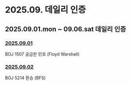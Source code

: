 # 2025.09. 데일리 인증

## 2025.09.01.mon ~ 09.06.sat 데일리 인증

### [2025.09.01](https://github.com/jwelyl/daily_certification/blob/main/2025/09/01/25_09_01_daily_certification.md)
BOJ 1507 궁금한 민호 (Floyd Warshall)

### [2025.09.02](https://github.com/jwelyl/daily_certification/blob/main/2025/09/02/25_09_02_daily_certification.md)
BOJ 5214 환승 (BFS)
